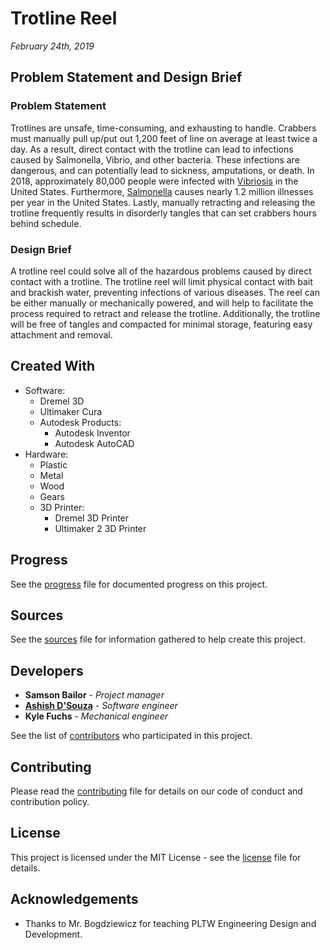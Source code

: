 # Trotline Reel
*February 24th, 2019*

## Problem Statement and Design Brief

### Problem Statement
Trotlines are unsafe, time-consuming, and exhausting to handle. Crabbers must manually pull up/put out 1,200 feet of line on average at least twice a day. As a result, direct contact with the trotline can lead to infections caused by Salmonella, Vibrio, and other bacteria. These infections are dangerous, and can potentially lead to sickness, amputations, or death. In 2018, approximately 80,000 people were infected with [Vibriosis](https://www.cdc.gov/vibrio/index.html) in the United States. Furthermore, [Salmonella](https://www.cdc.gov/salmonella/index.html) causes nearly 1.2 million illnesses per year in the United States. Lastly, manually retracting and releasing the trotline frequently results in disorderly tangles that can set crabbers hours behind schedule.

### Design Brief
A trotline reel could solve all of the hazardous problems caused by direct contact with a trotline. The trotline reel will limit physical contact with bait and brackish water, preventing infections of various diseases. The reel can be either manually or mechanically powered, and will help to facilitate the process required to retract and release the trotline. Additionally, the trotline will be free of tangles and compacted for minimal storage, featuring easy attachment and removal.

## Created With
* Software:
  * Dremel 3D
  * Ultimaker Cura
  * Autodesk Products:
    * Autodesk Inventor
    * Autodesk AutoCAD
* Hardware:
  * Plastic
  * Metal
  * Wood
  * Gears
  * 3D Printer:
    * Dremel 3D Printer
    * Ultimaker 2 3D Printer

## Progress
See the [progress](/docs/progress.md) file for documented progress on this project.

## Sources
See the [sources](/docs/sources.md) file for information gathered to help create this project.

## Developers
* **Samson Bailor** - *Project manager*
* [**Ashish D'Souza**](https://github.com/computer-geek64/) - *Software engineer*
* **Kyle Fuchs** - *Mechanical engineer*

See the list of [contributors](/docs/CONTRIBUTORS.md) who participated in this project.

## Contributing
Please read the [contributing](/docs/CONTRIBUTING.md) file for details on our code of conduct and contribution policy.

## License
This project is licensed under the MIT License - see the [license](LICENSE) file for details.

## Acknowledgements
* Thanks to Mr. Bogdziewicz for teaching PLTW Engineering Design and Development.

